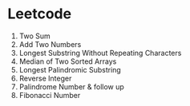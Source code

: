 # Leetcode

1. Two Sum
2. Add Two Numbers
3. Longest Substring Without Repeating Characters  
4. Median of Two Sorted Arrays  
5. Longest Palindromic Substring  
7. Reverse Integer  
9. Palindrome Number & follow up
509. Fibonacci Number  
